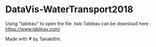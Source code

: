 # DataVis-WaterTransport2018

Using "tableau" to open the file .twb
Tableau can be download here :
https://www.tableau.com/

Made with 💗 by TanakitInt.
